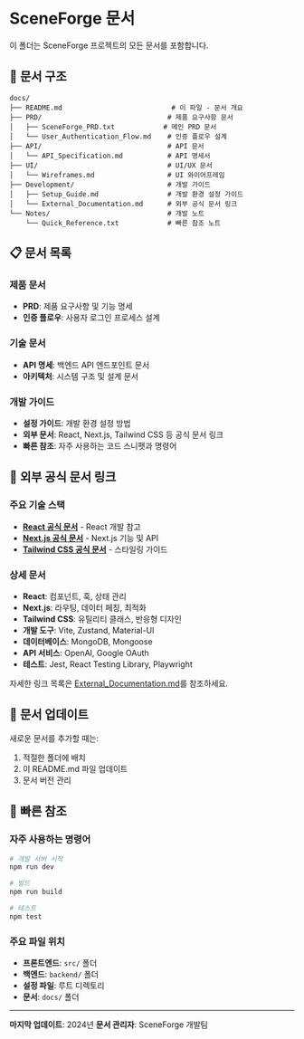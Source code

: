 # SceneForge 문서

이 폴더는 SceneForge 프로젝트의 모든 문서를 포함합니다.

## 📁 문서 구조

```
docs/
├── README.md                           # 이 파일 - 문서 개요
├── PRD/                               # 제품 요구사항 문서
│   ├── SceneForge_PRD.txt            # 메인 PRD 문서
│   └── User_Authentication_Flow.md    # 인증 플로우 설계
├── API/                               # API 문서
│   └── API_Specification.md           # API 명세서
├── UI/                                # UI/UX 문서
│   └── Wireframes.md                  # UI 와이어프레임
├── Development/                       # 개발 가이드
│   ├── Setup_Guide.md                 # 개발 환경 설정 가이드
│   └── External_Documentation.md      # 외부 공식 문서 링크
└── Notes/                             # 개발 노트
    └── Quick_Reference.txt            # 빠른 참조 노트
```

## 📋 문서 목록

### 제품 문서
- **PRD**: 제품 요구사항 및 기능 명세
- **인증 플로우**: 사용자 로그인 프로세스 설계

### 기술 문서
- **API 명세**: 백엔드 API 엔드포인트 문서
- **아키텍처**: 시스템 구조 및 설계 문서

### 개발 가이드
- **설정 가이드**: 개발 환경 설정 방법
- **외부 문서**: React, Next.js, Tailwind CSS 등 공식 문서 링크
- **빠른 참조**: 자주 사용하는 코드 스니펫과 명령어

## 🔗 외부 공식 문서 링크

### 주요 기술 스택
- **[React 공식 문서](https://react.dev/)** - React 개발 참고
- **[Next.js 공식 문서](https://nextjs.org/docs)** - Next.js 기능 및 API
- **[Tailwind CSS 공식 문서](https://tailwindcss.com/docs)** - 스타일링 가이드

### 상세 문서
- **React**: 컴포넌트, 훅, 상태 관리
- **Next.js**: 라우팅, 데이터 페칭, 최적화
- **Tailwind CSS**: 유틸리티 클래스, 반응형 디자인
- **개발 도구**: Vite, Zustand, Material-UI
- **데이터베이스**: MongoDB, Mongoose
- **API 서비스**: OpenAI, Google OAuth
- **테스트**: Jest, React Testing Library, Playwright

자세한 링크 목록은 [External_Documentation.md](./Development/External_Documentation.md)를 참조하세요.

## 🔄 문서 업데이트

새로운 문서를 추가할 때는:
1. 적절한 폴더에 배치
2. 이 README.md 파일 업데이트
3. 문서 버전 관리

## 📝 빠른 참조

### 자주 사용하는 명령어
```bash
# 개발 서버 시작
npm run dev

# 빌드
npm run build

# 테스트
npm test
```

### 주요 파일 위치
- **프론트엔드**: `src/` 폴더
- **백엔드**: `backend/` 폴더
- **설정 파일**: 루트 디렉토리
- **문서**: `docs/` 폴더

---

**마지막 업데이트**: 2024년
**문서 관리자**: SceneForge 개발팀 